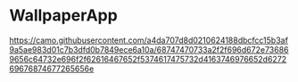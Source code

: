 # WallpaperApp

https://camo.githubusercontent.com/a4da707d8d0210624188dbcfcc15b3af9a5ae983d01c7b3dfd0b7849ece6a10a/68747470733a2f2f696d672e736869656c64732e696f2f62616467652f5374617475732d4163746976652d627269676874677265656e
